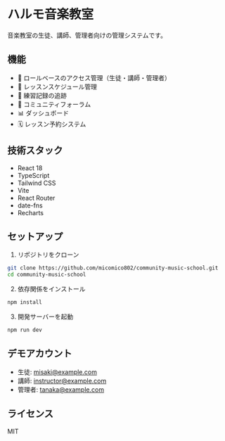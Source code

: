 # ハルモ音楽教室

音楽教室の生徒、講師、管理者向けの管理システムです。

## 機能

- 👤 ロールベースのアクセス管理（生徒・講師・管理者）
- 📅 レッスンスケジュール管理
- 🎵 練習記録の追跡
- 💬 コミュニティフォーラム
- 📊 ダッシュボード
- 🗓️ レッスン予約システム

## 技術スタック

- React 18
- TypeScript
- Tailwind CSS
- Vite
- React Router
- date-fns
- Recharts

## セットアップ

1. リポジトリをクローン
```bash
git clone https://github.com/micomico802/community-music-school.git
cd community-music-school
```

2. 依存関係をインストール
```bash
npm install
```

3. 開発サーバーを起動
```bash
npm run dev
```

## デモアカウント

- 生徒: misaki@example.com
- 講師: instructor@example.com
- 管理者: tanaka@example.com

## ライセンス

MIT
